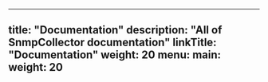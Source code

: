 
---
title: "Documentation"
description: "All of SnmpCollector documentation"
linkTitle: "Documentation"
weight: 20
menu:
  main:
    weight: 20
---



